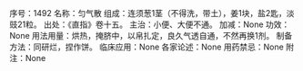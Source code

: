 序号：1492
名称：匀气散
组成：连须葱1茎（不得洗，带土），姜1块，盐2匙，淡豉21粒。
出处：《直指》卷十五。
主治：小便、大便不通。
加减：None
功效：None
用法用量：烘热，掩脐中，以帛扎定，良久气透自通，不然再换1剂。
制备方法：同研烂，捏作饼。
临床应用：None
各家论述：None
用药禁忌：None
附注：None
